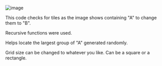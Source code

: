 ![image](https://github.com/xemah1/projects-in-Python/assets/92027277/4231f3db-a279-4270-97cc-d593dadd941f)

This code checks for tiles as the image shows containing "A" to change them to "B".

Recursive functions were used.

Helps locate the largest group of "A" generated randomly.

Grid size can be changed to whatever you like. Can be a square or a rectangle.
